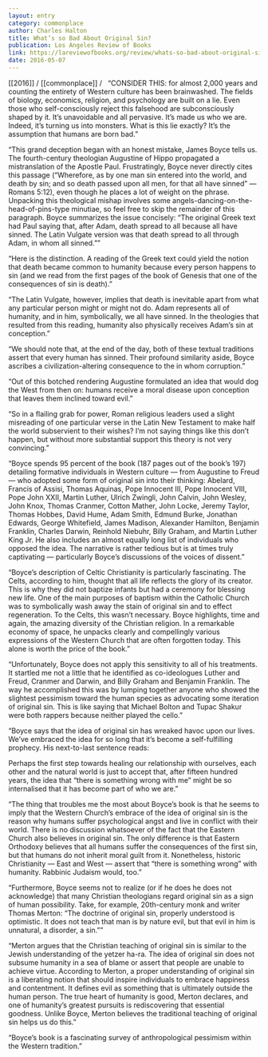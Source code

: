 ```yaml
---
layout: entry
category: commonplace
author: Charles Halton
title: What’s so Bad About Original Sin?
publication: Los Angeles Review of Books
link: https://lareviewofbooks.org/review/whats-so-bad-about-original-sin/
date: 2016-05-07
---
```


[[2016]] / [[commonplace]] / 
 
“CONSIDER THIS: for almost 2,000 years and counting the entirety of Western culture has been brainwashed. The fields of biology, economics, religion, and psychology are built on a lie. Even those who self-consciously reject this falsehood are subconsciously shaped by it. It’s unavoidable and all pervasive. It’s made us who we are. Indeed, it’s turning us into monsters. What is this lie exactly? It’s the assumption that humans are born bad.”

“This grand deception began with an honest mistake, James Boyce tells us. The fourth-century theologian Augustine of Hippo propagated a mistranslation of the Apostle Paul. Frustratingly, Boyce never directly cites this passage (“Wherefore, as by one man sin entered into the world, and death by sin; and so death passed upon all men, for that all have sinned” — Romans 5:12), even though he places a lot of weight on the phrase. Unpacking this theological mishap involves some angels-dancing-on-the-head-of-pins-type minutiae, so feel free to skip the remainder of this paragraph. Boyce summarizes the issue concisely: “The original Greek text had Paul saying that, after Adam, death spread to all because all have sinned. The Latin Vulgate version was that death spread to all through Adam, in whom all sinned.””

“Here is the distinction. A reading of the Greek text could yield the notion that death became common to humanity because every person happens to sin (and we read from the first pages of the book of Genesis that one of the consequences of sin is death).”

“The Latin Vulgate, however, implies that death is inevitable apart from what any particular person might or might not do. Adam represents all of humanity, and in him, symbolically, we all have sinned. In the theologies that resulted from this reading, humanity also physically receives Adam’s sin at conception.”

“We should note that, at the end of the day, both of these textual traditions assert that every human has sinned. Their profound similarity aside, Boyce ascribes a civilization-altering consequence to the in whom corruption.”

“Out of this botched rendering Augustine formulated an idea that would dog the West from then on: humans receive a moral disease upon conception that leaves them inclined toward evil.”

“So in a flailing grab for power, Roman religious leaders used a slight misreading of one particular verse in the Latin New Testament to make half the world subservient to their wishes? I’m not saying things like this don’t happen, but without more substantial support this theory is not very convincing.”

“Boyce spends 95 percent of the book (187 pages out of the book’s 197) detailing formative individuals in Western culture — from Augustine to Freud — who adopted some form of original sin into their thinking: Abelard, Francis of Assisi, Thomas Aquinas, Pope Innocent III, Pope Innocent VIII, Pope John XXII, Martin Luther, Ulrich Zwingli, John Calvin, John Wesley, John Knox, Thomas Cranmer, Cotton Mather, John Locke, Jeremy Taylor, Thomas Hobbes, David Hume, Adam Smith, Edmund Burke, Jonathan Edwards, George Whitefield, James Madison, Alexander Hamilton, Benjamin Franklin, Charles Darwin, Reinhold Niebuhr, Billy Graham, and Martin Luther King Jr. He also includes an almost equally long list of individuals who opposed the idea. The narrative is rather tedious but is at times truly captivating — particularly Boyce’s discussions of the voices of dissent.”

“Boyce’s description of Celtic Christianity is particularly fascinating. The Celts, according to him, thought that all life reflects the glory of its creator. This is why they did not baptize infants but had a ceremony for blessing new life. One of the main purposes of baptism within the Catholic Church was to symbolically wash away the stain of original sin and to effect regeneration. To the Celts, this wasn’t necessary. Boyce highlights, time and again, the amazing diversity of the Christian religion. In a remarkable economy of space, he unpacks clearly and compellingly various expressions of the Western Church that are often forgotten today. This alone is worth the price of the book.”

“Unfortunately, Boyce does not apply this sensitivity to all of his treatments. It startled me not a little that he identified as co-ideologues Luther and Freud, Cranmer and Darwin, and Billy Graham and Benjamin Franklin. The way he accomplished this was by lumping together anyone who showed the slightest pessimism toward the human species as advocating some iteration of original sin. This is like saying that Michael Bolton and Tupac Shakur were both rappers because neither played the cello.”

“Boyce says that the idea of original sin has wreaked havoc upon our lives. We’ve embraced the idea for so long that it’s become a self-fulfilling prophecy. His next-to-last sentence reads:

Perhaps the first step towards healing our relationship with ourselves, each other and the natural world is just to accept that, after fifteen hundred years, the idea that “there is something wrong with me” might be so internalised that it has become part of who we are.”

“The thing that troubles me the most about Boyce’s book is that he seems to imply that the Western Church’s embrace of the idea of original sin is the reason why humans suffer psychological angst and live in conflict with their world. There is no discussion whatsoever of the fact that the Eastern Church also believes in original sin. The only difference is that Eastern Orthodoxy believes that all humans suffer the consequences of the first sin, but that humans do not inherit moral guilt from it. Nonetheless, historic Christianity — East and West — assert that “there is something wrong” with humanity. Rabbinic Judaism would, too.”

“Furthermore, Boyce seems not to realize (or if he does he does not acknowledge) that many Christian theologians regard original sin as a sign of human possibility. Take, for example, 20th-century monk and writer Thomas Merton: “The doctrine of original sin, properly understood is optimistic. It does not teach that man is by nature evil, but that evil in him is unnatural, a disorder, a sin.””

“Merton argues that the Christian teaching of original sin is similar to the Jewish understanding of the yetzer ha-ra. The idea of original sin does not subsume humanity in a sea of blame or assert that people are unable to achieve virtue. According to Merton, a proper understanding of original sin is a liberating notion that should inspire individuals to embrace happiness and contentment. It defines evil as something that is ultimately outside the human person. The true heart of humanity is good, Merton declares, and one of humanity’s greatest pursuits is rediscovering that essential goodness. Unlike Boyce, Merton believes the traditional teaching of original sin helps us do this.”

“Boyce’s book is a fascinating survey of anthropological pessimism within the Western tradition.”
